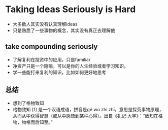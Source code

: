 # Taking Ideas Seriously is Hard
- 大多数人其实没有认真理解ideas
- 只是熟悉了一些事物的概念，其实没有真正去理解他
## take compounding seriously
- 了解复利在投资中的应用，只是familiar
- 净资产只是一个隐喻，可以是你的人生经验或者学习知识。
- 学一些能打来复利的知识，比如如何更好地思考

## 总结
- 想到了格物致知
- 格物致知 [1]  是一个汉语成语，拼音是gé wù zhì zhī，意思是探究事物原理，从而从中获得智慧（或从中感悟到某种心得）。出自《礼记·大学》：“致知在格物，物格而后知至。”
